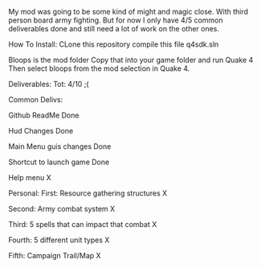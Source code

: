 My mod was going to be some kind of might and magic close. With third person board army fighting.
But for now I only have 4/5 common deliverables done and still need a lot of work on the other ones.

How To Install:
CLone this repository
compile this file 
q4sdk.sln 


Bloops is the mod folder
Copy that into your game folder and run Quake 4
Then select bloops from the mod selection in Quake 4.

Deliverables: 
Tot: 4/10 ;(

Common Delivs:

Github ReadMe Done

Hud Changes Done 

Main Menu guis changes Done

Shortcut to launch game Done

Help menu X

Personal:
First: Resource gathering structures X

Second: Army combat system X

Third: 5 spells that can impact that combat X

Fourth: 5 different unit types X 

Fifth: Campaign Trail/Map X 
